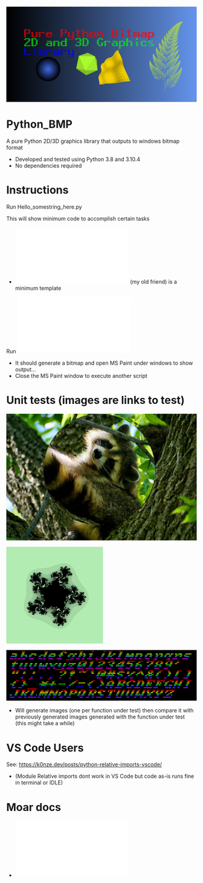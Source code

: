 [![AppID](/assets/Hello_GithubID.png)](/Hello_APP_Github_ID.py)

# Python_BMP
A pure Python 2D/3D graphics library that outputs to windows bitmap format
* Developed and tested using Python 3.8 and 3.10.4
* No dependencies required

# Instructions

Run Hello_somestring_here.py

This will show minimum code to accomplish certain tasks
* ![Hello_Darkness.py](/Hello_Darkness.py) (my old friend) is a minimum template 

Run ![Features_Speedtest.py](/Features_Speedtest.py)
* It should generate a bitmap and open MS Paint under windows to show output... 
* Close the MS Paint window to execute another script

# Unit tests (images are links to test)

[![Picmanip](/assets/test_images/raccoon-flipXYcircregion.bmp)](/test_picturemanipulation.py)

[![Fractals](/assets/fractals/multijulia.bmp)](/test_fractals.py)

[![Text](/assets/fonts/8x8x4px1cs024bitplotitalicstring2filebc0cmulti.bmp)](/test_fonts.py)

* Will generate images (one per function under test) then compare it with previously generated images generated with the function under test (this might take a while)

# VS Code Users

See: https://k0nze.dev/posts/python-relative-imports-vscode/
* (Module Relative imports dont work in VS Code but code as-is runs fine in terminal or IDLE)

# Moar docs
* ![Hello Graphics](/docs/Hello_Graphics.md)





